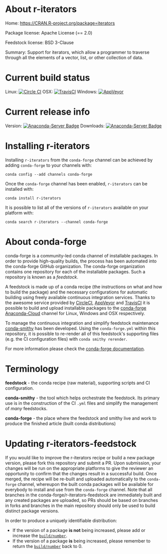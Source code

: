 About r-iterators
=================

Home: https://CRAN.R-project.org/package=iterators

Package license: Apache License (== 2.0)

Feedstock license: BSD 3-Clause

Summary: Support for iterators, which allow a programmer to traverse through all the elements of a vector, list, or other collection of data.



Current build status
====================

Linux: [![Circle CI](https://circleci.com/gh/conda-forge/r-iterators-feedstock.svg?style=shield)](https://circleci.com/gh/conda-forge/r-iterators-feedstock)
OSX: [![TravisCI](https://travis-ci.org/conda-forge/r-iterators-feedstock.svg?branch=master)](https://travis-ci.org/conda-forge/r-iterators-feedstock)
Windows: [![AppVeyor](https://ci.appveyor.com/api/projects/status/github/conda-forge/r-iterators-feedstock?svg=True)](https://ci.appveyor.com/project/conda-forge/r-iterators-feedstock/branch/master)

Current release info
====================
Version: [![Anaconda-Server Badge](https://anaconda.org/conda-forge/r-iterators/badges/version.svg)](https://anaconda.org/conda-forge/r-iterators)
Downloads: [![Anaconda-Server Badge](https://anaconda.org/conda-forge/r-iterators/badges/downloads.svg)](https://anaconda.org/conda-forge/r-iterators)

Installing r-iterators
======================

Installing `r-iterators` from the `conda-forge` channel can be achieved by adding `conda-forge` to your channels with:

```
conda config --add channels conda-forge
```

Once the `conda-forge` channel has been enabled, `r-iterators` can be installed with:

```
conda install r-iterators
```

It is possible to list all of the versions of `r-iterators` available on your platform with:

```
conda search r-iterators --channel conda-forge
```


About conda-forge
=================

conda-forge is a community-led conda channel of installable packages.
In order to provide high-quality builds, the process has been automated into the
conda-forge GitHub organization. The conda-forge organization contains one repository
for each of the installable packages. Such a repository is known as a *feedstock*.

A feedstock is made up of a conda recipe (the instructions on what and how to build
the package) and the necessary configurations for automatic building using freely
available continuous integration services. Thanks to the awesome service provided by
[CircleCI](https://circleci.com/), [AppVeyor](http://www.appveyor.com/)
and [TravisCI](https://travis-ci.org/) it is possible to build and upload installable
packages to the [conda-forge](https://anaconda.org/conda-forge)
[Anaconda-Cloud](http://docs.anaconda.org/) channel for Linux, Windows and OSX respectively.

To manage the continuous integration and simplify feedstock maintenance
[conda-smithy](http://github.com/conda-forge/conda-smithy) has been developed.
Using the ``conda-forge.yml`` within this repository, it is possible to re-render all of
this feedstock's supporting files (e.g. the CI configuration files) with ``conda smithy rerender``.

For more information please check the [conda-forge documentation](https://conda-forge.org/docs/).

Terminology
===========

**feedstock** - the conda recipe (raw material), supporting scripts and CI configuration.

**conda-smithy** - the tool which helps orchestrate the feedstock.
                   Its primary use is in the construction of the CI ``.yml`` files
                   and simplify the management of *many* feedstocks.

**conda-forge** - the place where the feedstock and smithy live and work to
                  produce the finished article (built conda distributions)


Updating r-iterators-feedstock
==============================

If you would like to improve the r-iterators recipe or build a new
package version, please fork this repository and submit a PR. Upon submission,
your changes will be run on the appropriate platforms to give the reviewer an
opportunity to confirm that the changes result in a successful build. Once
merged, the recipe will be re-built and uploaded automatically to the
`conda-forge` channel, whereupon the built conda packages will be available for
everybody to install and use from the `conda-forge` channel.
Note that all branches in the conda-forge/r-iterators-feedstock are
immediately built and any created packages are uploaded, so PRs should be based
on branches in forks and branches in the main repository should only be used to
build distinct package versions.

In order to produce a uniquely identifiable distribution:
 * If the version of a package **is not** being increased, please add or increase
   the [``build/number``](http://conda.pydata.org/docs/building/meta-yaml.html#build-number-and-string).
 * If the version of a package **is** being increased, please remember to return
   the [``build/number``](http://conda.pydata.org/docs/building/meta-yaml.html#build-number-and-string)
   back to 0.